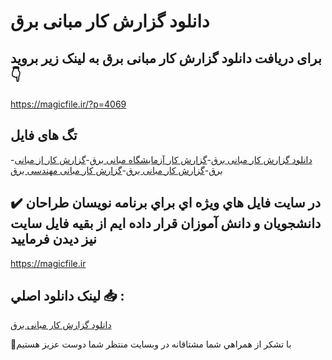 # دانلود گزارش کار مبانی برق

## برای دریافت دانلود گزارش کار مبانی برق به لینک زیر بروید 👇

https://magicfile.ir/?p=4069

## تگ های فایل

-[دانلود گزارش کار مبانی برق](https://magicfile.ir/product/%da%af%d8%b2%d8%a7%d8%b1%d8%b4-%da%a9%d8%a7%d8%b1-%d9%85%d8%a8%d8%a7%d9%86%db%8c-%d8%a8%d8%b1%d9%82/)-[گزارش کار آزمایشگاه مبانی برق](https://magicfile.ir/product/%da%af%d8%b2%d8%a7%d8%b1%d8%b4-%da%a9%d8%a7%d8%b1-%d9%85%d8%a8%d8%a7%d9%86%db%8c-%d8%a8%d8%b1%d9%82/)-[گزارش کار از مبانی برق](https://magicfile.ir/product/%da%af%d8%b2%d8%a7%d8%b1%d8%b4-%da%a9%d8%a7%d8%b1-%d9%85%d8%a8%d8%a7%d9%86%db%8c-%d8%a8%d8%b1%d9%82/)-[گزارش کار مبانی برق](https://magicfile.ir/product/%da%af%d8%b2%d8%a7%d8%b1%d8%b4-%da%a9%d8%a7%d8%b1-%d9%85%d8%a8%d8%a7%d9%86%db%8c-%d8%a8%d8%b1%d9%82/)-[گزارش کار مبانی مهندسی برق](https://magicfile.ir/product/%da%af%d8%b2%d8%a7%d8%b1%d8%b4-%da%a9%d8%a7%d8%b1-%d9%85%d8%a8%d8%a7%d9%86%db%8c-%d8%a8%d8%b1%d9%82/)

## ✔️ در سايت فايل هاي ويژه اي براي برنامه نويسان طراحان دانشجويان و دانش آموزان قرار داده ايم از بقيه فايل سايت نيز ديدن فرماييد

https://magicfile.ir


## لينک دانلود اصلي 📥 :

[دانلود گزارش کار مبانی برق](https://magicfile.ir/product/%da%af%d8%b2%d8%a7%d8%b1%d8%b4-%da%a9%d8%a7%d8%b1-%d9%85%d8%a8%d8%a7%d9%86%db%8c-%d8%a8%d8%b1%d9%82/) 


🙏با تشکر از همراهي شما مشتاقانه در وبسایت منتظر شما دوست عزیز هستیم

